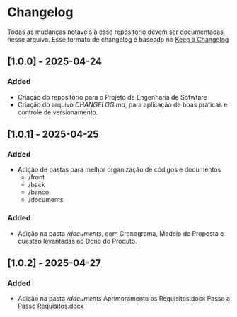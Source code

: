 # Changelog

Todas as mudanças notáveis à esse repositório devem ser documentadas nesse arquivo.
Esse formato de changelog é baseado no [Keep a Changelog](https://keepachangelog.com/en/1.0.0/)

## [1.0.0] - 2025-04-24
### Added
- Criação do repositório para o Projeto de Engenharia de Sofwtare
- Criação do arquivo *CHANGELOG.md*, para aplicação de boas práticas e controle de versionamento.

## [1.0.1] - 2025-04-25
### Added
- Adição de pastas para melhor organização de códigos e documentos
    - /front
    - /back
    - /banco
    - /documents
### Added
- Adição na pasta */documents*, com Cronograma, Modelo de Proposta e questão levantadas ao Dono do Produto.

## [1.0.2] - 2025-04-27
### Added
- Adição na pasta */documents*
    Aprimoramento os Requisitos.docx
    Passo a Passo Requisitos.docx